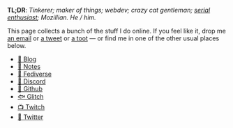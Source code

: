 **TL;DR**: _Tinkerer; maker of things; webdev; crazy cat gentleman; [serial enthusiast]; Mozillian. He / him._

[serial enthusiast]: https://blog.lmorchard.com/2006/05/26/confessions-of-a-serial-enthusiast/

This page collects a bunch of the stuff I do online. If you feel like it, drop me [an email](mailto:me@lmorchard.com) or
[a tweet](https://twitter.com/lmorchard) or [a toot](https://toot.cafe/@lmorchard) &mdash; or find me in one of
the other usual places below.

- [🧾 Blog](https://blog.lmorchard.com)
- [📝 Notes](https://lmorchard.github.io/notes/)
- [🐘 Fediverse](https://toot.cafe/@lmorchard)
- [💬 Discord](https://discord.com/invite/UXeuPNv)
- [🐙 Github](https://github.com/lmorchard)
- [🐟 Glitch](https://glitch.com/@lmorchard)
- [📺 Twitch](https://twitch.tv/lmorchard)
- [🐥 Twitter](https://twitter.com/lmorchard)
